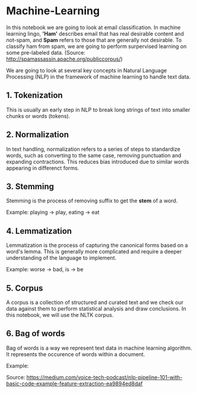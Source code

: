 # Machine-Learning

In this notebook we are going to look at email classification. In machine learning lingo, **'Ham'** describes email that has real desirable content and not-spam, and **Spam** refers to those that are generally not desirable. To classify ham from spam, we are going to perform surpervised learning on some pre-labeled data. (Source: http://spamassassin.apache.org/publiccorpus/)

We are going to look at several key concepts in Natural Language Processing (NLP) in the framework of machine learning to handle text data. 

## 1. Tokenization
This is usually an early step in NLP to break long strings of text into smaller chunks or words (tokens).

## 2. Normalization
In text handling, normalization refers to a series of steps to standardize words, such as converting to the same case, removing punctuation and expanding contractions. This reduces bias introduced due to similar words appearing in differenct forms.

## 3. Stemming
Stemming is the process of removing suffix to get the **stem** of a word.

Example: playing -> play, eating -> eat

## 4. Lemmatization
Lemmatization is the process of capturing the canonical forms based on a word's lemma. This is generally more complicated and require a deeper understanding of the language to implement.

Example: worse -> bad, is -> be

## 5. Corpus
A corpus is a collection of structured and curated text and we check our data against them to perform statistical analysis and draw conclusions. In this notebook, we will use the NLTK corpus.

## 6. Bag of words
Bag of words is a way we represent text data in machine learning algorithm. It represents the occurence of words within a document. 

Example: 






Source: https://medium.com/voice-tech-podcast/nlp-pipeline-101-with-basic-code-example-feature-extraction-ea9894ed8daf





